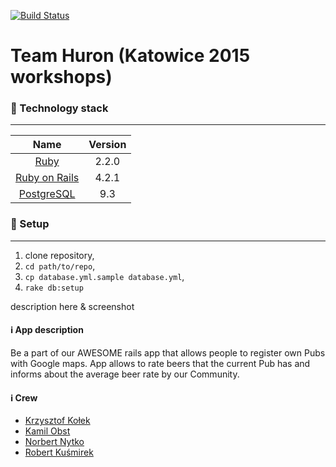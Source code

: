 [![Build Status](https://travis-ci.org/netguru-training/team-huron.svg?branch=master)](https://travis-ci.org/netguru-training/team-huron)

# Team Huron (Katowice 2015 workshops)

### :closed_lock_with_key: Technology stack
-------------

| Name |  Version |
| :--: | :---: |
| [Ruby](https://www.ruby-lang.org) | 2.2.0 |
| [Ruby on Rails](http://www.rubyonrails.org/) | 4.2.1 |
| [PostgreSQL](http://www.postgresql.org/) | 9.3 |

### :book: Setup
-------------
1. clone repository,
2. `cd path/to/repo`,
3. `cp database.yml.sample database.yml`,
4. `rake db:setup`

description here & screenshot
#### :information_source: App description
Be a part of our AWESOME rails app that allows people to register own Pubs with Google maps. App allows to rate beers that the current Pub has and informs about the average beer rate by our Community.  


#### :information_source: Crew
- [Krzysztof Kołek](https://github.com/krzkol)
- [Kamil Obst](https://github.com/Kadilak)
- [Norbert Nytko](https://github.com/norbertnytko)
- [Robert Kuśmirek](https://github.com/qsmir)
